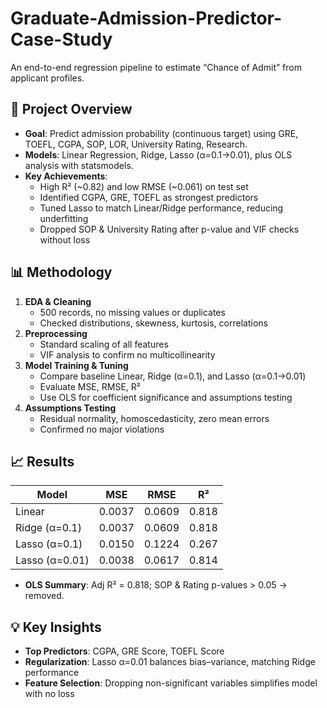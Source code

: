 # Graduate-Admission-Predictor-Case-Study

An end-to-end regression pipeline to estimate “Chance of Admit” from applicant profiles.

## 🚀 Project Overview
- **Goal**: Predict admission probability (continuous target) using GRE, TOEFL, CGPA, SOP, LOR, University Rating, Research.  
- **Models**: Linear Regression, Ridge, Lasso (α=0.1→0.01), plus OLS analysis with statsmodels.  
- **Key Achievements**:  
  - High R² (~0.82) and low RMSE (~0.061) on test set  
  - Identified CGPA, GRE, TOEFL as strongest predictors  
  - Tuned Lasso to match Linear/Ridge performance, reducing underfitting  
  - Dropped SOP & University Rating after p-value and VIF checks without loss  

## 📊 Methodology
1. **EDA & Cleaning**  
   - 500 records, no missing values or duplicates  
   - Checked distributions, skewness, kurtosis, correlations  
2. **Preprocessing**  
   - Standard scaling of all features  
   - VIF analysis to confirm no multicollinearity  
3. **Model Training & Tuning**  
   - Compare baseline Linear, Ridge (α=0.1), and Lasso (α=0.1→0.01)  
   - Evaluate MSE, RMSE, R²  
   - Use OLS for coefficient significance and assumptions testing  
4. **Assumptions Testing**  
   - Residual normality, homoscedasticity, zero mean errors  
   - Confirmed no major violations  

## 📈 Results
| Model           |  MSE   |  RMSE  |   R²   |
| --------------- | :----: | :----: | :----: |
| Linear          | 0.0037 | 0.0609 |  0.818 |
| Ridge (α=0.1)   | 0.0037 | 0.0609 |  0.818 |
| Lasso (α=0.1)   | 0.0150 | 0.1224 |  0.267 |
| Lasso (α=0.01)  | 0.0038 | 0.0617 |  0.814 |

- **OLS Summary**: Adj R² = 0.818; SOP & Rating p-values > 0.05 → removed.

## 💡 Key Insights
- **Top Predictors**: CGPA, GRE Score, TOEFL Score  
- **Regularization**: Lasso α=0.01 balances bias–variance, matching Ridge performance  
- **Feature Selection**: Dropping non-significant variables simplifies model with no loss  

